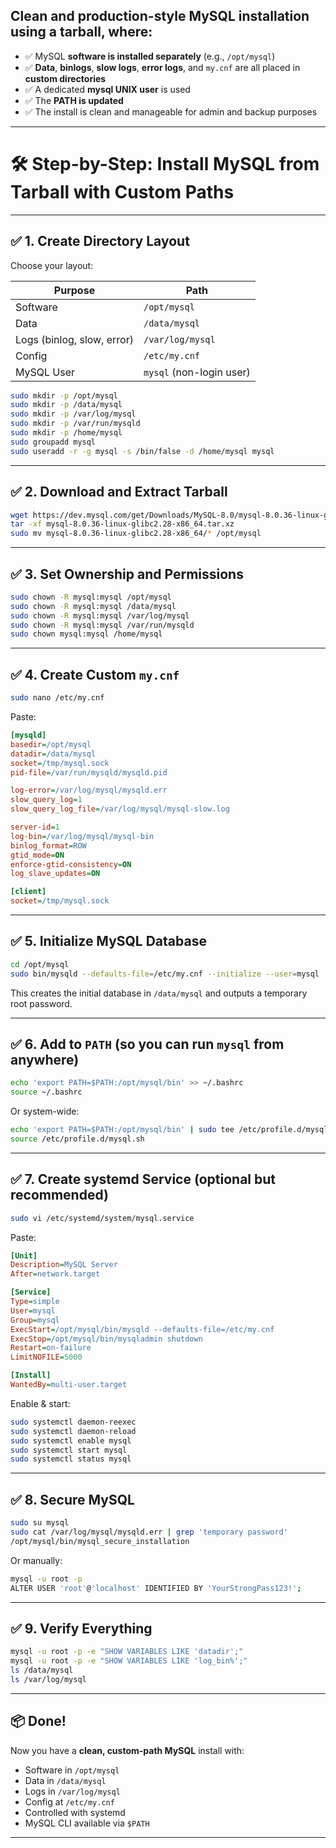 ## **Clean and production-style MySQL installation using a tarball**, where:

- ✅ MySQL **software is installed separately** (e.g., `/opt/mysql`)
- ✅ **Data**, **binlogs**, **slow logs**, **error logs**, and `my.cnf` are all placed in **custom directories**
- ✅ A dedicated **mysql UNIX user** is used
- ✅ The **PATH is updated**
- ✅ The install is clean and manageable for admin and backup purposes

---

# 🛠️ Step-by-Step: Install MySQL from Tarball with Custom Paths

---

## ✅ 1. Create Directory Layout

Choose your layout:

| Purpose        | Path                        |
|----------------|-----------------------------|
| Software       | `/opt/mysql`                |
| Data           | `/data/mysql`               |
| Logs (binlog, slow, error) | `/var/log/mysql`            |
| Config         | `/etc/my.cnf`               |
| MySQL User     | `mysql` (non-login user)    |

```bash
sudo mkdir -p /opt/mysql
sudo mkdir -p /data/mysql
sudo mkdir -p /var/log/mysql
sudo mkdir -p /var/run/mysqld
sudo mkdir -p /home/mysql
sudo groupadd mysql
sudo useradd -r -g mysql -s /bin/false -d /home/mysql mysql
```

---

## ✅ 2. Download and Extract Tarball

```bash
wget https://dev.mysql.com/get/Downloads/MySQL-8.0/mysql-8.0.36-linux-glibc2.28-x86_64.tar.xz
tar -xf mysql-8.0.36-linux-glibc2.28-x86_64.tar.xz
sudo mv mysql-8.0.36-linux-glibc2.28-x86_64/* /opt/mysql
```

---

## ✅ 3. Set Ownership and Permissions

```bash
sudo chown -R mysql:mysql /opt/mysql
sudo chown -R mysql:mysql /data/mysql
sudo chown -R mysql:mysql /var/log/mysql
sudo chown -R mysql:mysql /var/run/mysqld
sudo chown mysql:mysql /home/mysql
```

---

## ✅ 4. Create Custom `my.cnf`

```bash
sudo nano /etc/my.cnf
```

Paste:

```ini
[mysqld]
basedir=/opt/mysql
datadir=/data/mysql
socket=/tmp/mysql.sock
pid-file=/var/run/mysqld/mysqld.pid

log-error=/var/log/mysql/mysqld.err
slow_query_log=1
slow_query_log_file=/var/log/mysql/mysql-slow.log

server-id=1
log-bin=/var/log/mysql/mysql-bin
binlog_format=ROW
gtid_mode=ON
enforce-gtid-consistency=ON
log_slave_updates=ON

[client]
socket=/tmp/mysql.sock
```

---

## ✅ 5. Initialize MySQL Database

```bash
cd /opt/mysql
sudo bin/mysqld --defaults-file=/etc/my.cnf --initialize --user=mysql
```

This creates the initial database in `/data/mysql` and outputs a temporary root password.

---

## ✅ 6. Add to `PATH` (so you can run `mysql` from anywhere)

```bash
echo 'export PATH=$PATH:/opt/mysql/bin' >> ~/.bashrc
source ~/.bashrc
```

Or system-wide:

```bash
echo 'export PATH=$PATH:/opt/mysql/bin' | sudo tee /etc/profile.d/mysql.sh
source /etc/profile.d/mysql.sh
```

---

## ✅ 7. Create systemd Service (optional but recommended)

```bash
sudo vi /etc/systemd/system/mysql.service
```

Paste:

```ini
[Unit]
Description=MySQL Server
After=network.target

[Service]
Type=simple
User=mysql
Group=mysql
ExecStart=/opt/mysql/bin/mysqld --defaults-file=/etc/my.cnf
ExecStop=/opt/mysql/bin/mysqladmin shutdown
Restart=on-failure
LimitNOFILE=5000

[Install]
WantedBy=multi-user.target
```

Enable & start:

```bash
sudo systemctl daemon-reexec
sudo systemctl daemon-reload
sudo systemctl enable mysql
sudo systemctl start mysql
sudo systemctl status mysql
```

---

## ✅ 8. Secure MySQL

```bash
sudo su mysql
sudo cat /var/log/mysql/mysqld.err | grep 'temporary password'
/opt/mysql/bin/mysql_secure_installation
```

Or manually:

```bash
mysql -u root -p
ALTER USER 'root'@'localhost' IDENTIFIED BY 'YourStrongPass123!';
```

---

## ✅ 9. Verify Everything

```bash
mysql -u root -p -e "SHOW VARIABLES LIKE 'datadir';"
mysql -u root -p -e "SHOW VARIABLES LIKE 'log_bin%';"
ls /data/mysql
ls /var/log/mysql
```

---

## 📦 Done!

Now you have a **clean, custom-path MySQL** install with:

- Software in `/opt/mysql`
- Data in `/data/mysql`
- Logs in `/var/log/mysql`
- Config at `/etc/my.cnf`
- Controlled with systemd
- MySQL CLI available via `$PATH`

---
